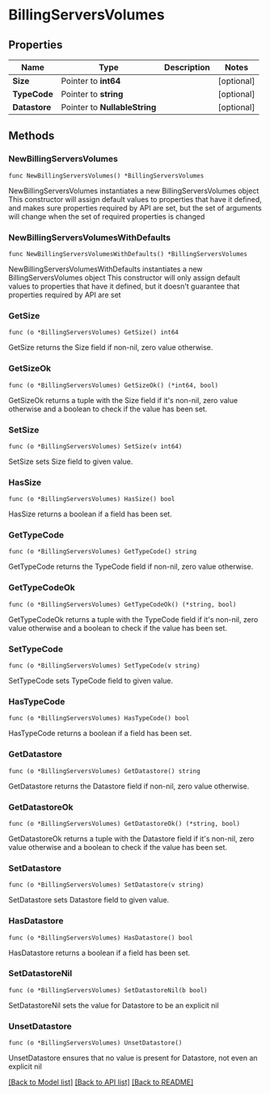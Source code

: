# BillingServersVolumes

## Properties

Name | Type | Description | Notes
------------ | ------------- | ------------- | -------------
**Size** | Pointer to **int64** |  | [optional] 
**TypeCode** | Pointer to **string** |  | [optional] 
**Datastore** | Pointer to **NullableString** |  | [optional] 

## Methods

### NewBillingServersVolumes

`func NewBillingServersVolumes() *BillingServersVolumes`

NewBillingServersVolumes instantiates a new BillingServersVolumes object
This constructor will assign default values to properties that have it defined,
and makes sure properties required by API are set, but the set of arguments
will change when the set of required properties is changed

### NewBillingServersVolumesWithDefaults

`func NewBillingServersVolumesWithDefaults() *BillingServersVolumes`

NewBillingServersVolumesWithDefaults instantiates a new BillingServersVolumes object
This constructor will only assign default values to properties that have it defined,
but it doesn't guarantee that properties required by API are set

### GetSize

`func (o *BillingServersVolumes) GetSize() int64`

GetSize returns the Size field if non-nil, zero value otherwise.

### GetSizeOk

`func (o *BillingServersVolumes) GetSizeOk() (*int64, bool)`

GetSizeOk returns a tuple with the Size field if it's non-nil, zero value otherwise
and a boolean to check if the value has been set.

### SetSize

`func (o *BillingServersVolumes) SetSize(v int64)`

SetSize sets Size field to given value.

### HasSize

`func (o *BillingServersVolumes) HasSize() bool`

HasSize returns a boolean if a field has been set.

### GetTypeCode

`func (o *BillingServersVolumes) GetTypeCode() string`

GetTypeCode returns the TypeCode field if non-nil, zero value otherwise.

### GetTypeCodeOk

`func (o *BillingServersVolumes) GetTypeCodeOk() (*string, bool)`

GetTypeCodeOk returns a tuple with the TypeCode field if it's non-nil, zero value otherwise
and a boolean to check if the value has been set.

### SetTypeCode

`func (o *BillingServersVolumes) SetTypeCode(v string)`

SetTypeCode sets TypeCode field to given value.

### HasTypeCode

`func (o *BillingServersVolumes) HasTypeCode() bool`

HasTypeCode returns a boolean if a field has been set.

### GetDatastore

`func (o *BillingServersVolumes) GetDatastore() string`

GetDatastore returns the Datastore field if non-nil, zero value otherwise.

### GetDatastoreOk

`func (o *BillingServersVolumes) GetDatastoreOk() (*string, bool)`

GetDatastoreOk returns a tuple with the Datastore field if it's non-nil, zero value otherwise
and a boolean to check if the value has been set.

### SetDatastore

`func (o *BillingServersVolumes) SetDatastore(v string)`

SetDatastore sets Datastore field to given value.

### HasDatastore

`func (o *BillingServersVolumes) HasDatastore() bool`

HasDatastore returns a boolean if a field has been set.

### SetDatastoreNil

`func (o *BillingServersVolumes) SetDatastoreNil(b bool)`

 SetDatastoreNil sets the value for Datastore to be an explicit nil

### UnsetDatastore
`func (o *BillingServersVolumes) UnsetDatastore()`

UnsetDatastore ensures that no value is present for Datastore, not even an explicit nil

[[Back to Model list]](../README.md#documentation-for-models) [[Back to API list]](../README.md#documentation-for-api-endpoints) [[Back to README]](../README.md)


